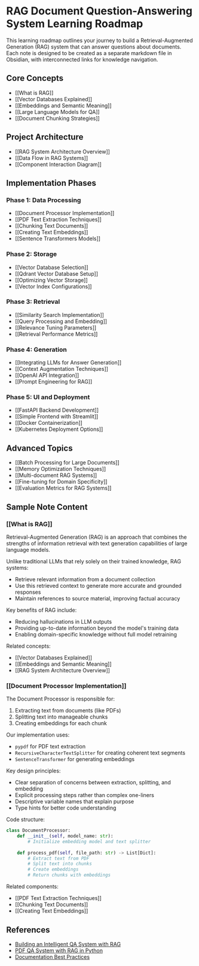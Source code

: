 # RAG Document Question-Answering System Learning Roadmap

This learning roadmap outlines your journey to build a Retrieval-Augmented Generation (RAG) system that can answer questions about documents. Each note is designed to be created as a separate markdown file in Obsidian, with interconnected links for knowledge navigation.

## Core Concepts

- [[What is RAG]]
- [[Vector Databases Explained]]
- [[Embeddings and Semantic Meaning]]
- [[Large Language Models for QA]]
- [[Document Chunking Strategies]]

## Project Architecture

- [[RAG System Architecture Overview]]
- [[Data Flow in RAG Systems]]
- [[Component Interaction Diagram]]

## Implementation Phases

### Phase 1: Data Processing
- [[Document Processor Implementation]]
- [[PDF Text Extraction Techniques]]
- [[Chunking Text Documents]]
- [[Creating Text Embeddings]]
- [[Sentence Transformers Models]]

### Phase 2: Storage
- [[Vector Database Selection]]
- [[Qdrant Vector Database Setup]]
- [[Optimizing Vector Storage]]
- [[Vector Index Configurations]]

### Phase 3: Retrieval
- [[Similarity Search Implementation]]
- [[Query Processing and Embedding]]
- [[Relevance Tuning Parameters]]
- [[Retrieval Performance Metrics]]

### Phase 4: Generation
- [[Integrating LLMs for Answer Generation]]
- [[Context Augmentation Techniques]]
- [[OpenAI API Integration]]
- [[Prompt Engineering for RAG]]

### Phase 5: UI and Deployment
- [[FastAPI Backend Development]]
- [[Simple Frontend with Streamlit]]
- [[Docker Containerization]]
- [[Kubernetes Deployment Options]]

## Advanced Topics

- [[Batch Processing for Large Documents]]
- [[Memory Optimization Techniques]]
- [[Multi-document RAG Systems]]
- [[Fine-tuning for Domain Specificity]]
- [[Evaluation Metrics for RAG Systems]]

## Sample Note Content

### [[What is RAG]]

Retrieval-Augmented Generation (RAG) is an approach that combines the strengths of information retrieval with text generation capabilities of large language models.

Unlike traditional LLMs that rely solely on their trained knowledge, RAG systems:

- Retrieve relevant information from a document collection
- Use this retrieved context to generate more accurate and grounded responses
- Maintain references to source material, improving factual accuracy

Key benefits of RAG include:
- Reducing hallucinations in LLM outputs
- Providing up-to-date information beyond the model's training data
- Enabling domain-specific knowledge without full model retraining

Related concepts:
- [[Vector Databases Explained]]
- [[Embeddings and Semantic Meaning]]
- [[RAG System Architecture Overview]]

### [[Document Processor Implementation]]

The Document Processor is responsible for:
1. Extracting text from documents (like PDFs)
2. Splitting text into manageable chunks
3. Creating embeddings for each chunk

Our implementation uses:
- `pypdf` for PDF text extraction
- `RecursiveCharacterTextSplitter` for creating coherent text segments
- `SentenceTransformer` for generating embeddings

Key design principles:
- Clear separation of concerns between extraction, splitting, and embedding
- Explicit processing steps rather than complex one-liners
- Descriptive variable names that explain purpose
- Type hints for better code understanding

Code structure:
```python
class DocumentProcessor:
    def __init__(self, model_name: str):
        # Initialize embedding model and text splitter
        
    def process_pdf(self, file_path: str) -> List[Dict]:
        # Extract text from PDF
        # Split text into chunks
        # Create embeddings
        # Return chunks with embeddings
```

Related components:
- [[PDF Text Extraction Techniques]]
- [[Chunking Text Documents]]
- [[Creating Text Embeddings]]

## References

- [Building an Intelligent QA System with RAG](https://medium.com/@wanrazaq/building-an-intelligent-question-answering-system-with-retrieval-augmented-generation-rag-an-47c8377b6d22)
- [PDF QA System with RAG in Python](https://medium.com/@roya90/building-a-pdf-question-answering-system-with-retrieval-augmented-generation-rag-in-python-1f14770efdb9)
- [Documentation Best Practices](https://www.datascience-pm.com/documentation-best-practices/)
